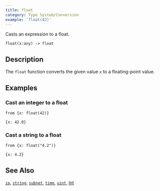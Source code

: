 ```yaml
---
title: float
category: Type System/Conversion
example: 'float(42)'
---
```

Casts an expression to a float.

```tql
float(x:any) -> float
```

## Description

The `float` function converts the given value `x` to a floating-point value.

## Examples

### Cast an integer to a float

```tql
from {x: float(42)}
```

```tql
{x: 42.0}
```

### Cast a string to a float

```tql
from {x: float("4.2")}
```

```tql
{x: 4.2}
```

## See Also

[`ip`](/reference/functions/ip),
[`string`](/reference/functions/string),
[`subnet`](/reference/functions/subnet),
[`time`](/reference/functions/time),
[`uint`](/reference/functions/uint),
[int](/reference/functions/int)
